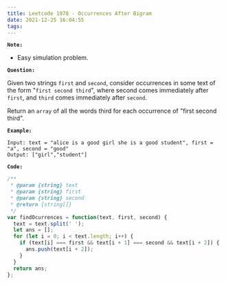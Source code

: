 ```yaml
---
title: Leetcode 1078 - Occurrences After Bigram
date: 2021-12-25 16:04:55
tags:
---
```

**`Note:`**
- Easy simulation problem.

**`Question:`**

Given two strings `first` and `second`, consider occurrences in some text of the form "`first second third`", where second comes immediately after `first`, and `third` comes immediately after `second`.

Return an `array` of all the words third for each occurrence of "first second third".

**`Example:`**
```
Input: text = "alice is a good girl she is a good student", first = "a", second = "good"
Output: ["girl","student"]
```

**`Code:`**
```javascript
/**
 * @param {string} text
 * @param {string} first
 * @param {string} second
 * @return {string[]}
 */
var findOcurrences = function(text, first, second) {
  text = text.split(' ');
  let ans = [];
  for (let i = 0; i < text.length; i++) {
    if (text[i] === first && text[i + 1] === second && text[i + 2]) {
      ans.push(text[i + 2]);
    } 
  }
  return ans;
};
```